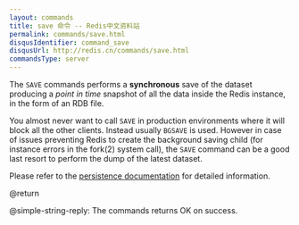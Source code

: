 ```yaml
---
layout: commands
title: save 命令 -- Redis中文资料站
permalink: commands/save.html
disqusIdentifier: command_save
disqusUrl: http://redis.cn/commands/save.html
commandsType: server
---
```


The `SAVE` commands performs a **synchronous** save of the dataset producing a
_point in time_ snapshot of all the data inside the Redis instance, in the form
of an RDB file.

You almost never want to call `SAVE` in production environments where it will
block all the other clients.
Instead usually `BGSAVE` is used.
However in case of issues preventing Redis to create the background saving child
(for instance errors in the fork(2) system call), the `SAVE` command can be a
good last resort to perform the dump of the latest dataset.

Please refer to the [persistence documentation][tp] for detailed information.

[tp]: /topics/persistence

@return

@simple-string-reply: The commands returns OK on success.

